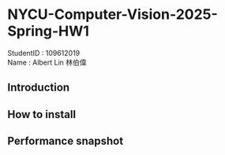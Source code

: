# NYCU-Computer-Vision-2025-Spring-HW1
StudentID : 109612019  
Name : Albert Lin 林伯偉

## Introduction

## How to install

## Performance snapshot
